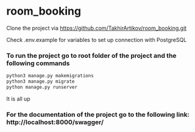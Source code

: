 # room_booking

Clone the project via https://github.com/TakhirArtikov/room_booking.git

Check .env.example for variables to set up connection with PostgreSQL

### To run the project go to root folder of the project and the following commands
``` bash
python3 manage.py makemigrations
python3 manage.py migrate
python manage.py runserver
```
 
It is all up

### For the documentation of the project go to the following link: http://localhost:8000/swagger/